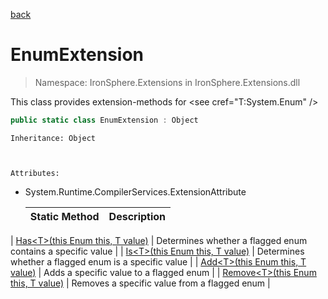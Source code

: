 ﻿[back](/IronSphere.Extensions/types)

# EnumExtension

> Namespace: IronSphere.Extensions in  IronSphere.Extensions.dll

This class provides extension-methods for &lt;see cref=&quot;T:System.Enum&quot; /&gt;

```csharp
public static class EnumExtension : Object
```
    Inheritance: Object


    
    Attributes:
        
* System.Runtime.CompilerServices.ExtensionAttribute




    | Static Method | Description |
    | --- | --- |
| [Has&lt;T&gt;(this Enum this, T value)](EnumExtension_Has-T-(Enum,T)) | Determines whether a flagged enum contains a specific value |
| [Is&lt;T&gt;(this Enum this, T value)](EnumExtension_Is-T-(Enum,T)) | Determines whether a flagged enum is a specific value |
| [Add&lt;T&gt;(this Enum this, T value)](EnumExtension_Add-T-(Enum,T)) | Adds a specific value to a flagged enum |
| [Remove&lt;T&gt;(this Enum this, T value)](EnumExtension_Remove-T-(Enum,T)) | Removes a specific value from a flagged enum |
